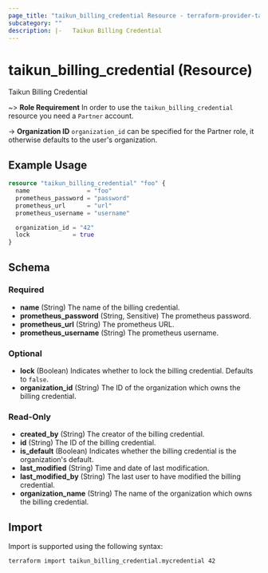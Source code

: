 ```yaml
---
page_title: "taikun_billing_credential Resource - terraform-provider-taikun"
subcategory: ""
description: |-   Taikun Billing Credential
---
```


# taikun_billing_credential (Resource)

Taikun Billing Credential

~> **Role Requirement** In order to use the `taikun_billing_credential` resource you need a `Partner` account.

-> **Organization ID** `organization_id` can be specified for the Partner role, it otherwise defaults to the user's organization.

## Example Usage

```terraform
resource "taikun_billing_credential" "foo" {
  name                = "foo"
  prometheus_password = "password"
  prometheus_url      = "url"
  prometheus_username = "username"

  organization_id = "42"
  lock            = true
}
```

<!-- schema generated by tfplugindocs -->
## Schema

### Required

- **name** (String) The name of the billing credential.
- **prometheus_password** (String, Sensitive) The prometheus password.
- **prometheus_url** (String) The prometheus URL.
- **prometheus_username** (String) The prometheus username.

### Optional

- **lock** (Boolean) Indicates whether to lock the billing credential. Defaults to `false`.
- **organization_id** (String) The ID of the organization which owns the billing credential.

### Read-Only

- **created_by** (String) The creator of the billing credential.
- **id** (String) The ID of the billing credential.
- **is_default** (Boolean) Indicates whether the billing credential is the organization's default.
- **last_modified** (String) Time and date of last modification.
- **last_modified_by** (String) The last user to have modified the billing credential.
- **organization_name** (String) The name of the organization which owns the billing credential.

## Import

Import is supported using the following syntax:

```shell
terraform import taikun_billing_credential.mycredential 42
```
